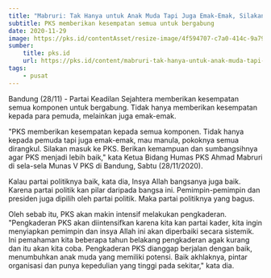 ```yaml
---
title: "Mabruri: Tak Hanya untuk Anak Muda Tapi Juga Emak-Emak, Silakan Masuk PKS!"
subtitle: PKS memberikan kesempatan semua untuk bergabung
date: 2020-11-29
image: https://pks.id/contentAsset/resize-image/4f594707-c7a0-414c-9a79-733a672f340d/image/?byInode=true&h=768
sumber: 
    title: pks.id
    url: https://pks.id/content/mabruri-tak-hanya-untuk-anak-muda-tapi-juga-emak-emak-silakan-masuk-pks
tags:
    - pusat
---
```


Bandung (28/11) - Partai Keadilan Sejahtera memberikan kesempatan semua komponen untuk bergabung. Tidak hanya memberikan kesempatan kepada para pemuda, melainkan juga emak-emak.

"PKS memberikan kesempatan kepada semua komponen. Tidak hanya kepada pemuda tapi juga emak-emak, mau manula, pokoknya semua dirangkul. Silakan masuk ke PKS. Berikan kemampuan dan sumbangsihnya agar PKS menjadi lebih baik," kata Ketua Bidang Humas PKS Ahmad Mabruri di sela-sela Munas V PKS di Bandung, Sabtu (28/11/2020).

Kalau partai politiknya baik, kata dia, Insya Allah bangsanya juga baik. Karena partai politik kan pilar daripada bangsa ini. Pemimpin-pemimpin dan presiden juga dipilih oleh partai politik. Maka partai politiknya yang bagus.

Oleh sebab itu, PKS akan makin intensif melakukan pengkaderan. "Pengkaderan PKS akan diintensifkan karena kita kan partai kader, kita ingin menyiapkan pemimpin dan insya Allah ini akan diperbaiki secara sistemik. Ini pemahaman kita beberapa tahun belakang pengkaderan agak kurang dan itu akan kita coba. Pengkaderan PKS dianggap berjalan dengan baik, menumbuhkan anak muda yang memiliki potensi. Baik akhlaknya, pintar organisasi dan punya kepedulian yang tinggi pada sekitar," kata dia.